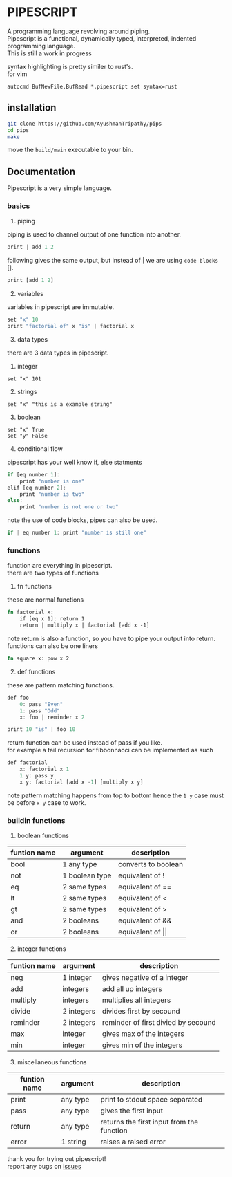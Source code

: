 # PIPESCRIPT

A programming language revolving around piping.  
Pipescript is a functional, dynamically typed, interpreted, indented programming language.  
This is still a work in progress

syntax highlighting is pretty similer to rust's.  
for vim

```vimscript
autocmd BufNewFile,BufRead *.pipescript set syntax=rust
```

## installation

```bash
git clone https://github.com/AyushmanTripathy/pips
cd pips
make
```

move the `build/main` executable to your bin.

## Documentation

Pipescript is a very simple language.

### basics

1. piping

piping is used to channel output of one function into another.

```rust
print | add 1 2
```

following gives the same output, but instead of | we are using `code blocks` [].

```rust
print [add 1 2]
```

2. variables

variables in pipescript are immutable.

```rust
set "x" 10
print "factorial of" x "is" | factorial x
```

3. data types

there are 3 data types in pipescript.

1. integer

```
set "x" 101
```

2. strings

```
set "x" "this is a example string"
```

3. boolean

```
set "x" True
set "y" False
```

4. conditional flow

pipescript has your well know if, else statments

```rust
if [eq number 1]:
    print "number is one"
elif [eq number 2]:
    print "number is two"
else:
    print "number is not one or two"
```

note the use of code blocks, pipes can also be used.

```rust
if | eq number 1: print "number is still one"
```

### functions

function are everything in pipescript.  
there are two types of functions

1. fn functions

these are normal functions

```rust
fn factorial x:
    if [eq x 1]: return 1
    return | multiply x | factorial [add x -1]
```

note return is also a function, so you have to pipe your output into return.  
functions can also be one liners

```rust
fn square x: pow x 2
```

2. def functions

these are pattern matching functions.

```rust
def foo
    0: pass "Even"
    1: pass "Odd"
    x: foo | reminder x 2

print 10 "is" | foo 10
```

return function can be used instead of pass if you like.  
for example a tail recursion for fibbonnacci can be implemented as such

```rust
def factorial
    x: factorial x 1
    1 y: pass y
    x y: factorial [add x -1] [multiply x y]
```

note pattern matching happens from top to bottom hence the `1 y` case must be
before `x y` case to work.

### buildin functions

1. boolean functions

| funtion name | argument       | description         |
| ------------ | -------------- | ------------------- |
| bool         | 1 any type     | converts to boolean |
| not          | 1 boolean type | equivalent of !     |
| eq           | 2 same types   | equivalent of ==    |
| lt           | 2 same types   | equivalent of <     |
| gt           | 2 same types   | equivalent of >     |
| and          | 2 booleans     | equivalent of &&    |
| or           | 2 booleans     | equivalent of \|\|  |

2. integer functions

| funtion name | argument   | description                         |
| ------------ | ---------- | ----------------------------------- |
| neg          | 1 integer  | gives negative of a integer         |
| add          | integers   | add all up integers                 |
| multiply     | integers   | multiplies all integers             |
| divide       | 2 integers | divides first by secound            |
| reminder     | 2 integers | reminder of first divied by secound |
| max          | integer    | gives max of the integers           |
| min          | integer    | gives min of the integers           |

3. miscellaneous functions

| funtion name | argument | description                               |
| ------------ | -------- | ----------------------------------------- |
| print        | any type | print to stdout space separated           |
| pass         | any type | gives the first input                     |
| return       | any type | returns the first input from the function |
| error        | 1 string | raises a raised error                     |

thank you for trying out pipescript!  
report any bugs on [issues](https://github.com/AyushmanTripathy/pips/issues)
